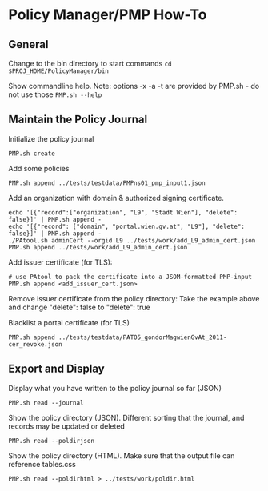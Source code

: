 # Policy Manager/PMP How-To

## General

Change to the bin directory to start commands
```cd $PROJ_HOME/PolicyManager/bin```

Show commandline help. Note: options -x -a -t are provided by PMP.sh - do not use those 
```PMP.sh --help```

## Maintain the Policy Journal

Initialize the policy journal

    PMP.sh create

Add some policies

    PMP.sh append ../tests/testdata/PMPns01_pmp_input1.json

Add an organization with domain & authorized signing certificate. 

    echo '[{"record":["organization", "L9", "Stadt Wien"], "delete": false}]' | PMP.sh append -
    echo '[{"record": ["domain", "portal.wien.gv.at", "L9"], "delete": false}]' | PMP.sh append -
    ./PAtool.sh adminCert --orgid L9 ../tests/work/add_L9_admin_cert.json
    PMP.sh append ../tests/work/add_L9_admin_cert.json

Add issuer certificate (for TLS):  

    # use PAtool to pack the certificate into a JSOM-formatted PMP-input
    PMP.sh append <add_issuer_cert.json>
    
Remove issuer certificate from the policy directory:
Take the example above and change "delete": false to "delete": true

Blacklist a portal certificate (for TLS)

    PMP.sh append ../tests/testdata/PAT05_gondorMagwienGvAt_2011-cer_revoke.json

## Export and Display

Display what you have written to the policy journal so far (JSON)

    PMP.sh read --journal 

Show the policy directory (JSON). Different sorting that the journal, and
records may be updated or deleted

    PMP.sh read --poldirjson 

Show the policy directory (HTML). Make sure that the output file can reference
tables.css

    PMP.sh read --poldirhtml > ../tests/work/poldir.html 

